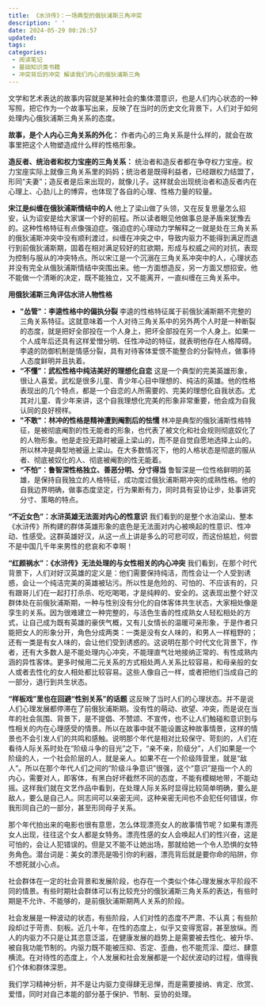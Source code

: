 ```yaml
---
title: 《水浒传》：一场典型的俄狄浦斯三角冲突
description: ' '
date: 2024-05-29 00:26:57
updated:
tags:
categories:
 - 阅读笔记
 - 基础知识类书籍
 - 冲突背后的冲突 解读我们内心的俄狄浦斯三角
---
```


文学和艺术表达的故事内容就是某种社会的集体潜意识，也是人们内心状态的一种写照，把它作为一个故事写出来，反映了在当时的历史文化背景下，人们对于如何处理内心俄狄浦斯三角关系的态度。

**故事，是个人内心三角关系的外化：** 作者内心的三角关系是什么样的，就会在故事里把这个人物塑造成什么样的性格形象。

**造反者、统治者和权力宝座的三角关系：** 统治者和造反者都在争夺权力宝座。权力宝座实际上就像三角关系里的妈妈；统治者是既得利益者，已经跟权力结盟了，形同“夫妻”；造反者是后来出现的，就像儿子。这样就会出现统治者和造反者内在心理上、心劲儿上的博弈，也体现了各自的心理、性格力量的较量。

**宋江是纠缠在俄狄浦斯情结中的人** 他上了梁山做了头领，又在反复思量怎么招安，认为诏安是给大家谋一个好的前程。所以读者眼见他做事总是矛盾来犹豫去的。这种性格特征有点像强迫症。强迫症的心理动力学解释之一就是处在三角关系的俄狄浦斯冲突中没有顺利渡过，纠缠在冲突之中，导致内驱力不能得到满足而退行到前俄狄浦斯期，固着在相对满足较好的肛欲期，形成与权威之间的对抗，表现为控制与服从的冲突特点。所以宋江是一个沉溺在三角关系冲突中的人，心理状态并没有完全从俄狄浦斯情结中突围出来。他一方面想造反，另一方面又想招安。他不能做一个清晰的决定，既不能独立，又不能离开，一直纠缠在三角关系中。

**用俄狄浦斯三角评估水浒人物性格**
  * **"怂管"：李逵性格中的偏执分裂**  李逵的性格特征属于前俄狄浦斯期不完整的三角关系特征。这就意味着一个人对待三角关系中的另外两个人时是一种断裂的态度，就是把好全部投在一个人身上，把坏全部投在另一个人身上。如果一个人成年后还具有这样爱憎分明、任性冲动的特征，就表明他存在人格障碍。李逵的防御机制是情感分裂，具有对待客体爱恨不能整合的分裂特点，做事待人态度鲜明并且执着。
  * **“不懂”：武松性格中纯洁美好的理想化自恋** 这是一个典型的完美英雄形象，很让人喜爱。武松是很多儿童、青少年心目中理想的、纯洁的英雄。他的性格表现出的几个特点，都是一个自恋的人所需要的、完美的理想化自我状态。尤其对儿童、青少年来讲，这个自我理想化完美的形象非常重要，他会成为自我认同的良好榜样。
   * **"不敢"：林冲的性格是精神遭到阉割后的怯懦** 林冲是典型的俄狄浦斯性格特征，是被彻底阉割的性无能者的形象，也代表了被文化和社会规则彻底奴化了的人物形象。他是走投无路时被逼上梁山的，而不是自觉自愿地选择上山的。所以林冲是典型地被逼上梁山。在大多数情况下，他的人格状态是彻底的服从者、彻底被奴化的人、彻底被阉割的性无能着。
   * **“不怕”：鲁智深性格独立、善恶分明、分寸得当** 鲁智深是一位性格鲜明的英雄，是保持自我独立的人格特征，成功度过俄狄浦斯期冲突的成熟性格。他的自我边界明确，做事态度坚定，行为果断有力，同时具有妥协让步，处事讲究分寸、策略的特点。

**“不近女色”：水浒英雄无法面对内心的性意识**  我们看到的是整个水泊梁山、整本《水浒传》所构建的群体英雄形象的底色是无法面对内心被唤起的性意识、性冲动、性感受。这群英雄好汉，从这一点上讲是多么的可悲可叹，而这份尴尬，何尝不是中国几千年来男性的悲哀和不幸啊！

**“红颜祸水”：《水浒传》无法处理的与女性相关的内心冲突**  我们看到，在那个时代背景下，人们对好汉英雄的定义是：他们需要保持纯洁，而性会让一个人受到诱惑，会让一个纯洁完美的英雄被玷污。所以性是危险的、可怕的、不应该有的，只有跟哥儿们在一起打打杀杀、吃吃喝喝，才是纯粹的、安全的。这表现出整个好汉群体处在前俄狄浦斯期，一种与性别没有分化的自体客体共生状态，大家相处像是孪生的关系。因为很难建立一种完整的，与活色生香的性成熟女人轻松相处的方式，让自己成为既有英雄的豪侠气概，又有儿女情长的温暖可亲形象，于是作者只能把女人的形象分开，角色分成两类：一类是没有女人味的，和男人一样粗野的；还有一类是有女人味的，会让他们受到诱惑的。这说明在那个时代文化背景下，作者，还有大多数人是不能处理内心冲突，不能理直气壮地接纳正常的、有性成熟内涵的异性客体。更多时候用二元关系的方式相处两人关系比较容易，和母亲般的女人或者去性化的女人相处都比较容易。这些人像自己一样，或者把他们当成自己的一部分，退行到共生状态。

**“样板戏”里也在回避“性别关系”的话题** 这反映了当时人们的心理状态。并不是说人们心理发展都停滞在了前俄狄浦斯期。没有性的萌动、欲望、冲突，而是说在当年的社会氛围、背景下，是不提倡、不赞颂、不宣传，也不让人们触碰和意识到与性相关的内在心理感受的情景。所以在故事中就不能设置这种故事情景，这样的情景也不会引发人们的共鸣和感触。说明那个年代是相对比较保守、苛刻的，人们在看待人际关系时处在“阶级斗争的目光”之下，“亲不亲，阶级分”，人们如果是一个阶级的人，一个社会阶层的人，就是亲人。如果不在一个阶级阵营里，就是“敌人”。所以在那个年代人们之间的“阶级斗争意识”很强，这个“意识”是指一个人的内心，需要对人，即客体，有黑白好坏截然不同的态度，不能有模糊地带，不能动摇。这样我们就在文艺作品中看到，在处理人际关系时显得比较简单明确，要么是敌人，要么是自己人。同志间可以亲密无间，这种亲密无间也不会犯任何错误，你我形同自己的一部分，甚至形同母子关系。

那个年代拍出来的电影也很有意思，怎么体现漂亮女人的故事情节呢？如果有漂亮女人出现，往往这个女人都是女特务。漂亮性感的女人会唤起人们的性兴奋，这是可怕的，会让人犯错误的。但是又不能不让她出场，那就给她一个令人恐惧的女特务角色。潜台词是：美女的漂亮是吸引你的利器，漂亮背后就是要你命的陷阱，你不想死就小心点。

社会群体在一定的社会背景和发展阶段，也存在一个类似个体心理发展水平阶段不同的情景。有些时期社会群体可以有比较充分的俄狄浦斯三角关系的表达，有些时期是不允许、不能够的，是前俄狄浦斯期两人关系的阶段。

社会发展是一种波动的状态，有些阶段，人们对性的态度不严肃、不认真；有些阶段却过于苛责、刻板。近几十年，在性的态度上，似乎又变得宽容，甚至放纵。而人的内驱力不只是让其恣意泛滥，在健康发展的趋势上是需要被去性化、被升华、被自我功能节制的。内驱力既不能被压抑、否定、歪曲，也不能荒淫、糜烂、肆意横流。在对待性的态度上，个人发展和社会发展都是一个起伏波动的过程，值得我们个体和群体深思。

我们学习精神分析，并不是让内驱力变得肆无忌惮，而是需要接纳、肯定、欣赏、爱惜，同时对自己本能的部分基于保护、节制、妥协的处理。